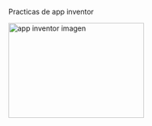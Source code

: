 Practicas de app inventor


<img width="268" height="188" alt="app inventor imagen" src="https://github.com/user-attachments/assets/15500e61-5399-4b8c-aa0f-9c6b26e9750c" />
